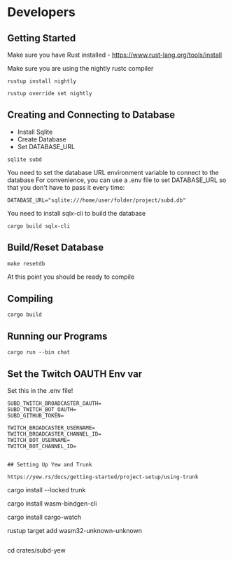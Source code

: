 # Developers

## Getting Started

Make sure you have Rust installed
    - https://www.rust-lang.org/tools/install

Make sure you are using the nightly rustc compiler

```
rustup install nightly

rustup override set nightly
```

## Creating and Connecting to Database

- Install Sqlite
- Create Database
- Set DATABASE_URL

```
sqlite subd
```

You need to set the database URL environment variable to connect to the database
For convenience, you can use a .env file to set DATABASE_URL so that you don't have to pass it every time:

```.env
DATABASE_URL="sqlite:///home/user/folder/project/subd.db"
```

You need to install sqlx-cli to build the database

```
cargo build sqlx-cli
```


## Build/Reset Database

```
make resetdb
```

At this point you should be ready to compile

## Compiling

```
cargo build
```

## Running our Programs


```
cargo run --bin chat
```

## Set the Twitch OAUTH Env var

Set this in the .env file!

```
SUBD_TWITCH_BROADCASTER_OAUTH=
SUBD_TWITCH_BOT_OAUTH=
SUBD_GITHUB_TOKEN=

TWITCH_BROADCASTER_USERNAME=
TWITCH_BROADCASTER_CHANNEL_ID=
TWITCH_BOT_USERNAME=
TWITCH_BOT_CHANNEL_ID=
```

```

## Setting Up Yew and Trunk

https://yew.rs/docs/getting-started/project-setup/using-trunk

```
cargo install --locked trunk

cargo install wasm-bindgen-cli

cargo install cargo-watch

rustup target add wasm32-unknown-unknown
```

```
cd crates/subd-yew
```
